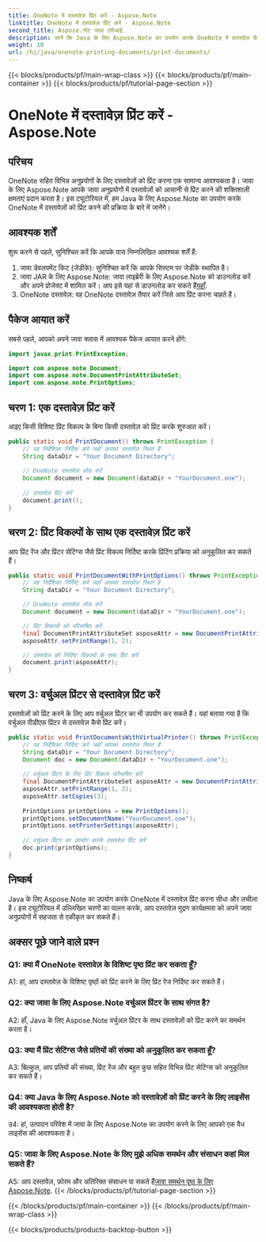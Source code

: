 ```yaml
---
title: OneNote में दस्तावेज़ प्रिंट करें - Aspose.Note
linktitle: OneNote में दस्तावेज़ प्रिंट करें - Aspose.Note
second_title: Aspose.नोट जावा एपीआई
description: जानें कि Java के लिए Aspose.Note का उपयोग करके OneNote में दस्तावेज़ कैसे प्रिंट करें। कोड उदाहरणों और अनुकूलन योग्य विकल्पों के साथ चरण-दर-चरण मार्गदर्शिका।
weight: 10
url: /hi/java/onenote-printing-documents/print-documents/
---
```


{{< blocks/products/pf/main-wrap-class >}}
{{< blocks/products/pf/main-container >}}
{{< blocks/products/pf/tutorial-page-section >}}

# OneNote में दस्तावेज़ प्रिंट करें - Aspose.Note

## परिचय

OneNote सहित विभिन्न अनुप्रयोगों के लिए दस्तावेज़ों को प्रिंट करना एक सामान्य आवश्यकता है। जावा के लिए Aspose.Note आपके जावा अनुप्रयोगों में दस्तावेज़ों को आसानी से प्रिंट करने की शक्तिशाली क्षमताएं प्रदान करता है। इस ट्यूटोरियल में, हम Java के लिए Aspose.Note का उपयोग करके OneNote में दस्तावेज़ों को प्रिंट करने की प्रक्रिया के बारे में जानेंगे।

## आवश्यक शर्तें

शुरू करने से पहले, सुनिश्चित करें कि आपके पास निम्नलिखित आवश्यक शर्तें हैं:

1. जावा डेवलपमेंट किट (जेडीके): सुनिश्चित करें कि आपके सिस्टम पर जेडीके स्थापित है।
2.  जावा JAR के लिए Aspose.Note: जावा लाइब्रेरी के लिए Aspose.Note को डाउनलोड करें और अपने प्रोजेक्ट में शामिल करें। आप इसे यहां से डाउनलोड कर सकते हैं[यहाँ](https://releases.aspose.com/note/java/).
3. OneNote दस्तावेज़: वह OneNote दस्तावेज़ तैयार करें जिसे आप प्रिंट करना चाहते हैं।

## पैकेज आयात करें

सबसे पहले, आपको अपने जावा क्लास में आवश्यक पैकेज आयात करने होंगे:

```java
import javax.print.PrintException;

import com.aspose.note.Document;
import com.aspose.note.DocumentPrintAttributeSet;
import com.aspose.note.PrintOptions;
```

## चरण 1: एक दस्तावेज़ प्रिंट करें

आइए किसी विशिष्ट प्रिंट विकल्प के बिना किसी दस्तावेज़ को प्रिंट करके शुरुआत करें।

```java
public static void PrintDocument() throws PrintException {
    // वह निर्देशिका निर्दिष्ट करें जहाँ आपका दस्तावेज़ स्थित है
    String dataDir = "Your Document Directory";
    
    // OneNote दस्तावेज़ लोड करें
    Document document = new Document(dataDir + "YourDocument.one");
    
    // दस्तावेज़ प्रिंट करें
    document.print();
}
```

## चरण 2: प्रिंट विकल्पों के साथ एक दस्तावेज़ प्रिंट करें

आप प्रिंट रेंज और प्रिंटर सेटिंग्स जैसे प्रिंट विकल्प निर्दिष्ट करके प्रिंटिंग प्रक्रिया को अनुकूलित कर सकते हैं।

```java
public static void PrintDocumentWithPrintOptions() throws PrintException {
    // वह निर्देशिका निर्दिष्ट करें जहाँ आपका दस्तावेज़ स्थित है
    String dataDir = "Your Document Directory";

    // OneNote दस्तावेज़ लोड करें
    Document document = new Document(dataDir + "YourDocument.one");

    // प्रिंट विकल्पों को परिभाषित करें
    final DocumentPrintAttributeSet asposeAttr = new DocumentPrintAttributeSet("Microsoft XPS Document Writer");
    asposeAttr.setPrintRange(1, 2);

    // दस्तावेज़ को निर्दिष्ट विकल्पों के साथ प्रिंट करें
    document.print(asposeAttr);
}
```

## चरण 3: वर्चुअल प्रिंटर से दस्तावेज़ प्रिंट करें

दस्तावेज़ों को प्रिंट करने के लिए आप वर्चुअल प्रिंटर का भी उपयोग कर सकते हैं। यहां बताया गया है कि वर्चुअल पीडीएफ प्रिंटर से दस्तावेज़ कैसे प्रिंट करें।

```java
public static void PrintDocumentsWithVirtualPrinter() throws PrintException {
    // वह निर्देशिका निर्दिष्ट करें जहाँ आपका दस्तावेज़ स्थित है
    String dataDir = "Your Document Directory";
    Document doc = new Document(dataDir + "YourDocument.one");
     
    // वर्चुअल प्रिंटर के लिए प्रिंट विकल्प परिभाषित करें
    final DocumentPrintAttributeSet asposeAttr = new DocumentPrintAttributeSet("doPDF 8");
    asposeAttr.setPrintRange(1, 2);
    asposeAttr.setCopies(3);
     
    PrintOptions printOptions = new PrintOptions();
    printOptions.setDocumentName("YourDocument.one");
    printOptions.setPrinterSettings(asposeAttr);
      
    // वर्चुअल प्रिंटर का उपयोग करके दस्तावेज़ प्रिंट करें
    doc.print(printOptions);
}
```

## निष्कर्ष

Java के लिए Aspose.Note का उपयोग करके OneNote में दस्तावेज़ प्रिंट करना सीधा और लचीला है। इस ट्यूटोरियल में उल्लिखित चरणों का पालन करके, आप दस्तावेज़ मुद्रण कार्यक्षमता को अपने जावा अनुप्रयोगों में सहजता से एकीकृत कर सकते हैं।

## अक्सर पूछे जाने वाले प्रश्न

### Q1: क्या मैं OneNote दस्तावेज़ के विशिष्ट पृष्ठ प्रिंट कर सकता हूँ?

A1: हां, आप दस्तावेज़ के विशिष्ट पृष्ठों को प्रिंट करने के लिए प्रिंट रेंज निर्दिष्ट कर सकते हैं।

### Q2: क्या जावा के लिए Aspose.Note वर्चुअल प्रिंटर के साथ संगत है?

A2: हाँ, Java के लिए Aspose.Note वर्चुअल प्रिंटर के साथ दस्तावेज़ों को प्रिंट करने का समर्थन करता है।

### Q3: क्या मैं प्रिंट सेटिंग्स जैसे प्रतियों की संख्या को अनुकूलित कर सकता हूँ?

A3: बिल्कुल, आप प्रतियों की संख्या, प्रिंट रेंज और बहुत कुछ सहित विभिन्न प्रिंट सेटिंग्स को अनुकूलित कर सकते हैं।

### Q4: क्या Java के लिए Aspose.Note को दस्तावेज़ों को प्रिंट करने के लिए लाइसेंस की आवश्यकता होती है?

उ4: हां, उत्पादन परिवेश में जावा के लिए Aspose.Note का उपयोग करने के लिए आपको एक वैध लाइसेंस की आवश्यकता है।

### Q5: जावा के लिए Aspose.Note के लिए मुझे अधिक समर्थन और संसाधन कहां मिल सकते हैं?

 A5: आप दस्तावेज़, फ़ोरम और अतिरिक्त संसाधन पा सकते हैं[जावा समर्थन पृष्ठ के लिए Aspose.Note](https://forum.aspose.com/c/note/28).
{{< /blocks/products/pf/tutorial-page-section >}}

{{< /blocks/products/pf/main-container >}}
{{< /blocks/products/pf/main-wrap-class >}}

{{< blocks/products/products-backtop-button >}}
